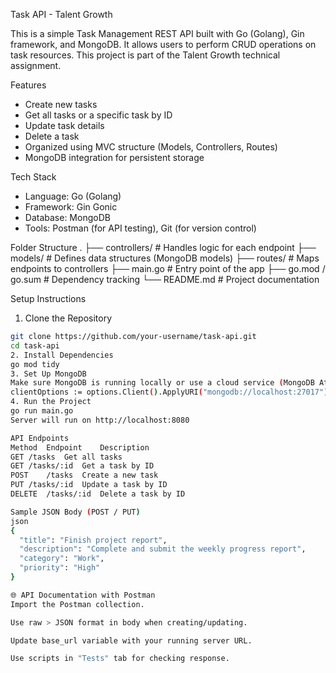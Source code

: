Task API - Talent Growth

This is a simple Task Management REST API built with Go (Golang), Gin framework, and MongoDB. It allows users to perform CRUD operations on task resources. This project is part of the Talent Growth technical assignment.

Features

- Create new tasks
- Get all tasks or a specific task by ID
- Update task details
- Delete a task
- Organized using MVC structure (Models, Controllers, Routes)
- MongoDB integration for persistent storage


Tech Stack

- Language: Go (Golang)
- Framework: Gin Gonic
- Database: MongoDB
- Tools: Postman (for API testing), Git (for version control)


Folder Structure
.
├── controllers/ # Handles logic for each endpoint
├── models/ # Defines data structures (MongoDB models)
├── routes/ # Maps endpoints to controllers
├── main.go # Entry point of the app
├── go.mod / go.sum # Dependency tracking
└── README.md # Project documentation


Setup Instructions

1. Clone the Repository

```bash
git clone https://github.com/your-username/task-api.git
cd task-api
2. Install Dependencies
go mod tidy
3. Set Up MongoDB
Make sure MongoDB is running locally or use a cloud service (MongoDB Atlas). Set the URI in your main.go file:
clientOptions := options.Client().ApplyURI("mongodb://localhost:27017")
4. Run the Project
go run main.go
Server will run on http://localhost:8080

API Endpoints
Method	Endpoint	Description
GET	/tasks	Get all tasks
GET	/tasks/:id	Get a task by ID
POST	/tasks	Create a new task
PUT	/tasks/:id	Update a task by ID
DELETE	/tasks/:id	Delete a task by ID

Sample JSON Body (POST / PUT)
json
{
  "title": "Finish project report",
  "description": "Complete and submit the weekly progress report",
  "category": "Work",
  "priority": "High"
}

🌐 API Documentation with Postman
Import the Postman collection.

Use raw > JSON format in body when creating/updating.

Update base_url variable with your running server URL.

Use scripts in "Tests" tab for checking response.